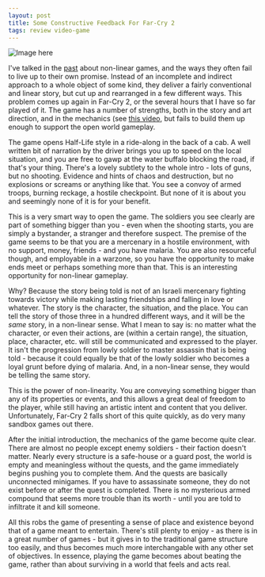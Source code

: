 ```yaml
---
layout: post
title: Some Constructive Feedback For Far-Cry 2
tags: review video-game
---
```


![Image here](http://drh1.img.digitalriver.com/DRHM/Storefront/Company/ubi/images/screenshots/FCRY2_PC_screenshot_5.jpg "Saints Row 2")

I've talked in the [past](The-Lie-Of-Non-Linear-Games "(here)") about non-linear games, and the ways they often fail to live up to their own promise.  Instead of an incomplete and indirect approach to a whole object of some kind, they deliver a fairly conventional and linear story, but cut up and rearranged in a few different ways.  This problem comes up again in Far-Cry 2, or the several hours that I have so far played of it.  The game has a number of strengths, both in the story and art direction, and in the mechanics (see [this video](https://www.youtube.com/watch?v=Xm5myQWcJxc "(really!)"), but fails to build them up enough to support the open world gameplay.

The game opens Half-Life style in a ride-along in the back of a cab.  A well written bit of narration by the driver brings you up to speed on the local situation, and you are free to gawp at the water buffalo blocking the road, if that's your thing.  There's a lovely subtlety to the whole intro - lots of guns, but no shooting.  Evidence and hints of chaos and destruction, but no explosions or screams or anything like that.  You see a convoy of armed troops, burning reckage, a hostile checkpoint.  But none of it is about you and seemingly none of it is for your benefit.

This is a very smart way to open the game.  The soldiers you see clearly are part of something bigger than you - even when the shooting starts, you are simply a bystander, a stranger and therefore suspect.  The premise of the game seems to be that you are a mercenary in a hostile environment, with no support, money, friends - and you have malaria.  You are also resourceful though, and employable in a warzone, so you have the opportunity to make ends meet or perhaps something more than that.  This is an interesting opportunity for non-linear gameplay.

Why?  Because the story being told is not of an Israeli mercenary fighting towards victory while making lasting friendships and falling in love or whatever.  The story is the character, the situation, and the place.  You can tell the story of those three in a hundred different ways, and it will be the *same* story, in a non-linear sense.  What I mean to say is: no matter what the character, or even their actions, are (within a certain range), the situation, place, character, etc. will still be communicated and expressed to the player.  It isn't the progression from lowly soldier to master assassin that is being told - because it could equally be that of the lowly soldier who becomes a loyal grunt before dying of malaria.  And, in a non-linear sense, they would be telling the same story.

This is the power of non-linearity.  You are conveying something bigger than any of its properties or events, and this allows a great deal of freedom to the player, while still having an artistic intent and content that you deliver.  Unfortunately, Far-Cry 2 falls short of this quite quickly, as do very many sandbox games out there.

After the initial introduction, the mechanics of the game become quite clear.  There are almost no people except enemy soldiers - their faction doesn't matter.  Nearly every structure is a safe-house or a guard post, the world is empty and meaningless without the quests, and the game immediately begins pushing you to complete them.  And the quests are basically unconnected minigames.  If you have to assassinate someone, they do not exist before or after the quest is completed.  There is no mysterious armed compound that seems more trouble than its worth - until you are told to infiltrate it and kill someone.

All this robs the game of presenting a sense of place and existence beyond that of a game meant to entertain.  There's still plenty to enjoy - as there is in a great number of games - but it gives in to the traditional game structure too easily, and thus becomes much more interchangable with any other set of objectives.  In essence, playing the game becomes about beating the game, rather than about surviving in a world that feels and acts real.